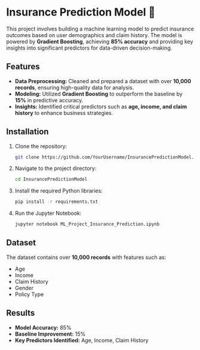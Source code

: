 # Insurance Prediction Model 🚀

This project involves building a machine learning model to predict insurance outcomes based on user demographics and claim history. The model is powered by **Gradient Boosting**, achieving **85% accuracy** and providing key insights into significant predictors for data-driven decision-making.

## Features

- **Data Preprocessing:** Cleaned and prepared a dataset with over **10,000 records**, ensuring high-quality data for analysis.
- **Modeling:** Utilized **Gradient Boosting** to outperform the baseline by **15%** in predictive accuracy.
- **Insights:** Identified critical predictors such as **age, income, and claim history** to enhance business strategies.

## Installation

1. Clone the repository:
   ```bash
   git clone https://github.com/YourUsername/InsurancePredictionModel.git
   ```

2. Navigate to the project directory:
   ```bash
   cd InsurancePredictionModel
   ```

3. Install the required Python libraries:
   ```bash
   pip install -r requirements.txt
   ```

4. Run the Jupyter Notebook:
   ```bash
   jupyter notebook ML_Project_Insurance_Prediction.ipynb
   ```

## Dataset

The dataset contains over **10,000 records** with features such as:
- Age
- Income
- Claim History
- Gender
- Policy Type

## Results

- **Model Accuracy:** 85%
- **Baseline Improvement:** 15%
- **Key Predictors Identified:** Age, Income, Claim History
